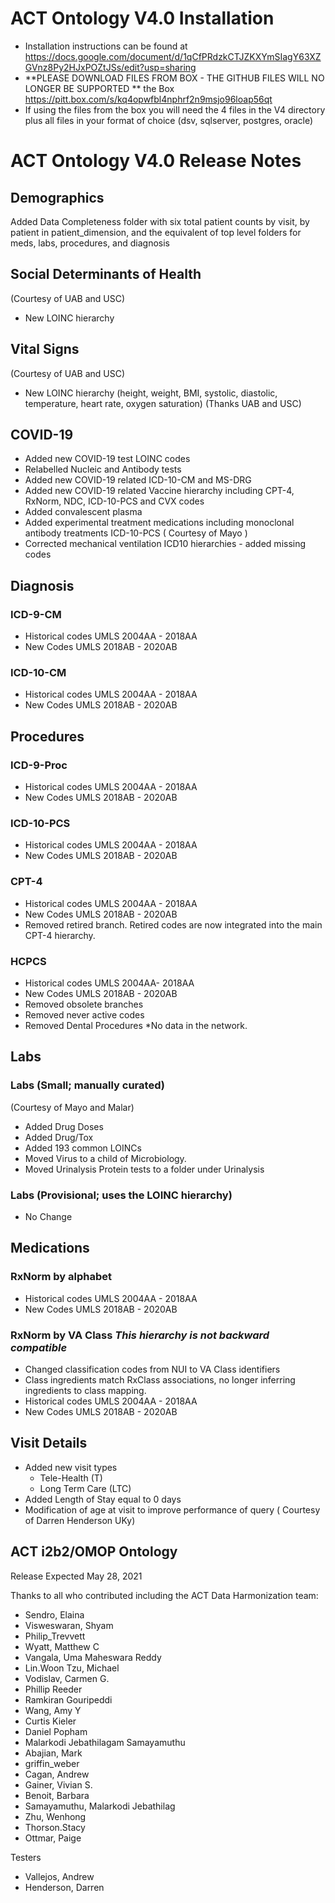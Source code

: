 # ACT Ontology V4.0 Installation 

- Installation instructions can be found at https://docs.google.com/document/d/1qCfPRdzkCTJZKXYmSIagY63XZGVnz8Py2HJxPOZtJSs/edit?usp=sharing
- **PLEASE DOWNLOAD FILES FROM BOX - THE GITHUB FILES WILL NO LONGER BE SUPPORTED ** the Box https://pitt.box.com/s/kq4opwfbl4nphrf2n9msjo96loap56qt
- If using the files from the box you will need the 4 files in the V4 directory plus all files in your format of choice (dsv, sqlserver, postgres, oracle)


# ACT Ontology V4.0 Release Notes

## Demographics
Added Data Completeness folder with six total patient counts by visit, by patient in patient_dimension, and the equivalent of top level folders for meds, labs, procedures, and diagnosis

## Social Determinants of Health
(Courtesy of UAB and USC)
- New LOINC hierarchy

## Vital Signs
(Courtesy of UAB and USC)
- New LOINC hierarchy (height, weight, BMI, systolic, diastolic, temperature, heart rate, oxygen saturation) (Thanks UAB and USC)


## COVID-19
- Added new COVID-19 test LOINC codes
- Relabelled Nucleic and Antibody tests
- Added new COVID-19 related ICD-10-CM and MS-DRG
- Added new COVID-19 related Vaccine hierarchy including CPT-4, RxNorm, NDC, ICD-10-PCS and CVX codes
- Added convalescent plasma
- Added experimental treatment medications including monoclonal antibody treatments ICD-10-PCS ( Courtesy of Mayo )
- Corrected mechanical ventilation ICD10 hierarchies - added missing codes

## Diagnosis 
### ICD-9-CM
- Historical codes UMLS 2004AA - 2018AA
- New Codes UMLS 2018AB - 2020AB
### ICD-10-CM
- Historical codes UMLS 2004AA - 2018AA
- New Codes UMLS 2018AB - 2020AB

## Procedures
### ICD-9-Proc
- Historical codes UMLS 2004AA - 2018AA
- New Codes UMLS 2018AB - 2020AB
### ICD-10-PCS
- Historical codes UMLS 2004AA - 2018AA
- New Codes UMLS 2018AB - 2020AB
### CPT-4
- Historical codes UMLS 2004AA - 2018AA
- New Codes UMLS 2018AB - 2020AB
- Removed retired branch. Retired codes are now integrated into the main CPT-4 hierarchy.
### HCPCS
- Historical codes UMLS 2004AA- 2018AA
- New Codes UMLS 2018AB - 2020AB
- Removed obsolete branches
- Removed never active codes
- Removed Dental Procedures *No data in the network.

## Labs
### Labs (Small; manually curated) 
(Courtesy of Mayo and Malar)
- Added Drug Doses
- Added Drug/Tox
- Added 193 common LOINCs
- Moved Virus to a child of Microbiology.
- Moved Urinalysis Protein tests to a folder under Urinalysis
### Labs (Provisional; uses the LOINC hierarchy)
- No Change

## Medications
### RxNorm by alphabet
- Historical codes UMLS 2004AA - 2018AA
- New Codes UMLS 2018AB - 2020AB
### RxNorm by VA Class *This hierarchy is not backward compatible*
- Changed classification codes from NUI to VA Class identifiers
- Class ingredients match RxClass associations, no longer inferring ingredients to class mapping.
- Historical codes UMLS 2004AA - 2018AA
- New Codes UMLS 2018AB - 2020AB

## Visit Details
- Added new visit types
   - Tele-Health (T)
   - Long Term Care (LTC)
- Added Length of Stay equal to 0 days
- Modification of age at visit to improve performance of query ( Courtesy of Darren Henderson UKy)




## ACT i2b2/OMOP Ontology
Release Expected May 28, 2021


Thanks to all who contributed including the ACT Data Harmonization team:
- Sendro, Elaina
- Visweswaran, Shyam
- Philip_Trevvett
- Wyatt, Matthew C
- Vangala, Uma Maheswara Reddy
- Lin.Woon Tzu, Michael
- Vodislav, Carmen G.
- Phillip Reeder
- Ramkiran Gouripeddi 
- Wang, Amy Y
- Curtis Kieler 
- Daniel Popham
- Malarkodi Jebathilagam Samayamuthu 
- Abajian, Mark
- griffin_weber
- Cagan, Andrew 
- Gainer, Vivian S. 
- Benoit, Barbara
- Samayamuthu, Malarkodi Jebathilag
- Zhu, Wenhong
- Thorson.Stacy
- Ottmar, Paige

Testers
- Vallejos, Andrew
- Henderson, Darren
